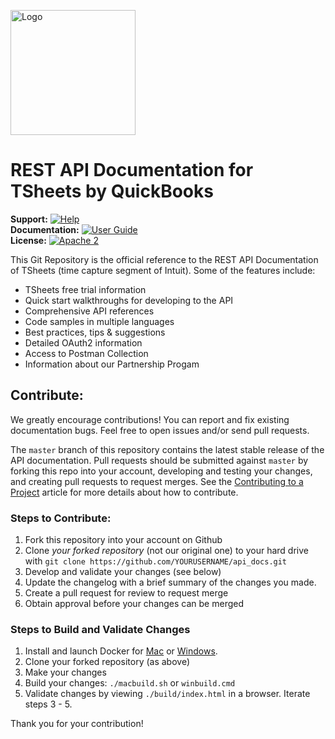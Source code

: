 <p align="left">
    <img src="./source/images/qb_time_logo_reversed.svg" width="200" alt="Logo" />
</p>

# REST API Documentation for TSheets by QuickBooks

**Support:** [![Help](https://img.shields.io/badge/Support-TSheets%20Developer-blue.svg)](https://www.tsheets.com/contact-tsheets)<br/>
**Documentation:** [![User Guide](https://img.shields.io/badge/User%20Guide-SDK%20Docs-blue.svg)](https://developers.tsheets.com/docs/api/)<br/>
**License:** [![Apache 2](http://img.shields.io/badge/license-Apache%202-brightgreen.svg)](http://www.apache.org/licenses/LICENSE-2.0) <br/>

This Git Repository is the official reference to the REST API Documentation of TSheets (time capture segment of Intuit).
Some of the features include:

* TSheets free trial information
* Quick start walkthroughs for developing to the API
* Comprehensive API references
* Code samples in multiple languages
* Best practices, tips & suggestions
* Detailed OAuth2 information
* Access to Postman Collection
* Information about our Partnership Progam

## Contribute:
We greatly encourage contributions! You can report and fix existing documentation bugs. Feel free to open issues and/or send pull requests.

The `master` branch of this repository contains the latest stable release of the API documentation.  Pull requests should be submitted against `master` by forking this repo into your account, developing and testing your changes, and creating pull requests to request merges. See the [Contributing to a Project](https://guides.github.com/activities/contributing-to-open-source/)
article for more details about how to contribute.

### Steps to Contribute:

1. Fork this repository into your account on Github
2. Clone *your forked repository* (not our original one) to your hard drive with `git clone https://github.com/YOURUSERNAME/api_docs.git`
3. Develop and validate your changes (see below)
4. Update the changelog with a brief summary of the changes you made.
5. Create a pull request for review to request merge
6. Obtain approval before your changes can be merged

### Steps to Build and Validate Changes
1. Install and launch Docker for [Mac](https://hub.docker.com/editions/community/docker-ce-desktop-mac) or [Windows](https://hub.docker.com/editions/community/docker-ce-desktop-windows).
2. Clone your forked repository (as above)
3. Make your changes
4. Build your changes: `./macbuild.sh` or `winbuild.cmd`
5. Validate changes by viewing `./build/index.html` in a browser. Iterate steps 3 - 5.

Thank you for your contribution!
